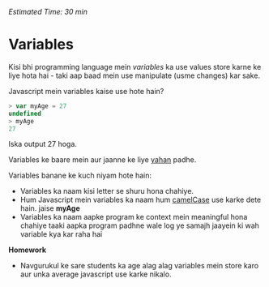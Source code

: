 *Estimated Time: 30 min*
# Variables

Kisi bhi programming language mein *variables* ka use values store karne ke liye hota hai - taki aap baad mein use manipulate (usme changes) kar sake.


Javascript mein variables kaise use hote hain?

```javascript
> var myAge = 27
undefined
> myAge
27

```
Iska output 27 hoga.

Variables ke baare mein aur jaanne ke liye [yahan](https://www.javascript.com/learn/javascript/variables) padhe.

Variables banane ke kuch niyam hote hain:

- Variables ka naam kisi letter se shuru hona chahiye.
- Hum Javascript mein variables ka naam hum [camelCase](https://en.wikipedia.org/wiki/Camel_case) use karke dete hain. jaise **myAge**
- Variables ka naam aapke program ke context mein meaningful hona chahiye taaki aapka program padhne wale log ye samajh jaayein ki wah variable kya kar raha hai

**Homework**
- Navgurukul ke sare students ka age alag alag variables mein store karo aur unka average javascript use karke nikalo.
